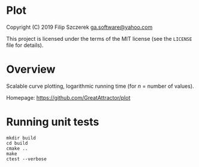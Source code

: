 # **Plot**

Copyright (C) 2019 Filip Szczerek <ga.software@yahoo.com>

This project is licensed under the terms of the MIT license (see the `LICENSE` file for details).


# Overview

Scalable curve plotting, logarithmic running time (for *n* = number of values).

Homepage: https://github.com/GreatAttractor/plot


# Running unit tests

```
mkdir build
cd build
cmake ..
make
ctest --verbose
```
